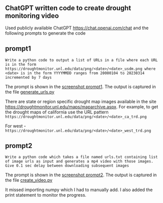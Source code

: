 ## ChatGPT written code to create drought monitoring video

Used publicly available ChatGPT https://chat.openai.com/chat and the following prompts to generate the code

## prompt1

```Write a python code to output a list of URLs in a file where each URL is in the form https://droughtmonitor.unl.edu/data/png/<date>/<date>_usdm.png where <date> is in the form YYYYMMDD ranges from 20000104 to 20230314 incremented by 7 days```


The prompt is shown in the [screenshot prompt1](prompt1.png). The output is captured in the file [generate_urls.py](generate_urls.py)

There are state or region specific drought map images available in the site https://droughtmonitor.unl.edu/maps/maparchive.aspx. For example, to get the drought maps of california use the URL pattern `https://droughtmonitor.unl.edu/data/png/<date>/<date>_ca_trd.png`

For west - `https://droughtmonitor.unl.edu/data/png/<date>/<date>_west_trd.png`

## prompt2
```Write a python code which takes a file named urls.txt containing list of image urls as input and generates a mp4 video with those images. Give 0.1 sec delay between downloading subsequent images ```

The prompt is shown in the [screenshot prompt2](prompt2.png). The output is captured in the file [create_video.py](create_video.py)

It missed importing numpy which I had to manually add. I also added the print statement to monitor the progress.